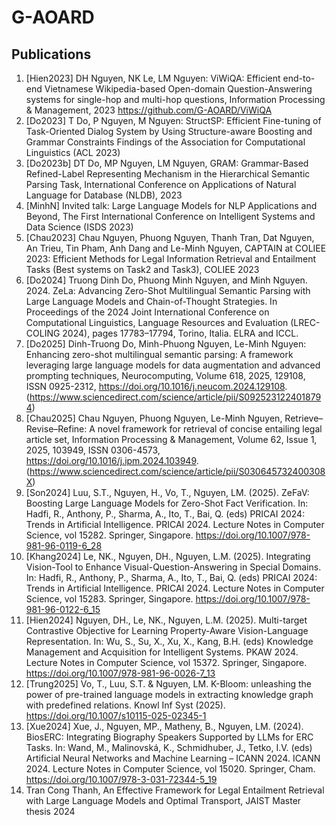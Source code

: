# G-AOARD

## Publications 

1.	[Hien2023] DH Nguyen, NK Le, LM Nguyen: ViWiQA: Efficient end-to-end Vietnamese Wikipedia-based Open-domain Question-Answering systems for single-hop and multi-hop questions, Information Processing & Management, 2023
    https://github.com/G-AOARD/ViWiQA
3.	[Do2023] T Do, P Nguyen, M Nguyen: StructSP: Efficient Fine-tuning of Task-Oriented Dialog System by Using Structure-aware Boosting and Grammar Constraints Findings of the Association for Computational Linguistics (ACL 2023)
4.	[Do2023b] DT Do, MP Nguyen, LM Nguyen, GRAM: Grammar-Based Refined-Label Representing Mechanism in the Hierarchical Semantic Parsing Task, International Conference on Applications of Natural Language for Database (NLDB), 2023
5.	[MinhN] Invited talk: Large Language Models for NLP Applications and Beyond, The First International Conference on Intelligent Systems and Data Science (ISDS 2023)
6.	[Chau2023] Chau Nguyen, Phuong Nguyen, Thanh Tran, Dat Nguyen, An Trieu, Tin Pham, Anh Dang and Le-Minh Nguyen, CAPTAIN at COLIEE 2023: Efficient Methods for Legal Information Retrieval and Entailment Tasks (Best systems on Task2 and Task3), COLIEE 2023
7.	[Do2024] Truong Dinh Do, Phuong Minh Nguyen, and Minh Nguyen. 2024. ZeLa: Advancing Zero-Shot Multilingual Semantic Parsing with Large Language Models and Chain-of-Thought Strategies. In Proceedings of the 2024 Joint International Conference on Computational Linguistics, Language Resources and Evaluation (LREC-COLING 2024), pages 17783–17794, Torino, Italia. ELRA and ICCL.
8.	[Do2025] Dinh-Truong Do, Minh-Phuong Nguyen, Le-Minh Nguyen: Enhancing zero-shot multilingual semantic parsing: A framework leveraging large language models for data augmentation and advanced prompting techniques, Neurocomputing, Volume 618, 2025, 129108, ISSN 0925-2312, https://doi.org/10.1016/j.neucom.2024.129108.
(https://www.sciencedirect.com/science/article/pii/S0925231224018794)
9.	[Chau2025] Chau Nguyen, Phuong Nguyen, Le-Minh Nguyen, Retrieve–Revise–Refine: A novel framework for retrieval of concise entailing legal article set, Information Processing & Management, Volume 62, Issue 1, 2025, 103949, ISSN 0306-4573, https://doi.org/10.1016/j.ipm.2024.103949.
(https://www.sciencedirect.com/science/article/pii/S030645732400308X)
10.	[Son2024] Luu, S.T., Nguyen, H., Vo, T., Nguyen, LM. (2025). ZeFaV: Boosting Large Language Models for Zero-Shot Fact Verification. In: Hadfi, R., Anthony, P., Sharma, A., Ito, T., Bai, Q. (eds) PRICAI 2024: Trends in Artificial Intelligence. PRICAI 2024. Lecture Notes in Computer Science, vol 15282. Springer, Singapore. https://doi.org/10.1007/978-981-96-0119-6_28
11.	[Khang2024] Le, NK., Nguyen, DH., Nguyen, L.M. (2025). Integrating Vision-Tool to Enhance Visual-Question-Answering in Special Domains. In: Hadfi, R., Anthony, P., Sharma, A., Ito, T., Bai, Q. (eds) PRICAI 2024: Trends in Artificial Intelligence. PRICAI 2024. Lecture Notes in Computer Science, vol 15283. Springer, Singapore. https://doi.org/10.1007/978-981-96-0122-6_15
12.	[Hien2024] Nguyen, DH., Le, NK., Nguyen, L.M. (2025). Multi-target Contrastive Objective for Learning Property-Aware Vision-Language Representation. In: Wu, S., Su, X., Xu, X., Kang, B.H. (eds) Knowledge Management and Acquisition for Intelligent Systems. PKAW 2024. Lecture Notes in Computer Science, vol 15372. Springer, Singapore. https://doi.org/10.1007/978-981-96-0026-7_13
13.	[Trung2025] Vo, T., Luu, S.T. & Nguyen, LM. K-Bloom: unleashing the power of pre-trained language models in extracting knowledge graph with predefined relations. Knowl Inf Syst (2025). https://doi.org/10.1007/s10115-025-02345-1
14.	[Xue2024] Xue, J., Nguyen, MP., Matheny, B., Nguyen, LM. (2024). BiosERC: Integrating Biography Speakers Supported by LLMs for ERC Tasks. In: Wand, M., Malinovská, K., Schmidhuber, J., Tetko, I.V. (eds) Artificial Neural Networks and Machine Learning – ICANN 2024. ICANN 2024. Lecture Notes in Computer Science, vol 15020. Springer, Cham. https://doi.org/10.1007/978-3-031-72344-5_19
15.	Tran Cong Thanh, An Effective Framework for Legal Entailment Retrieval with Large Language Models and Optimal Transport, JAIST Master thesis 2024
